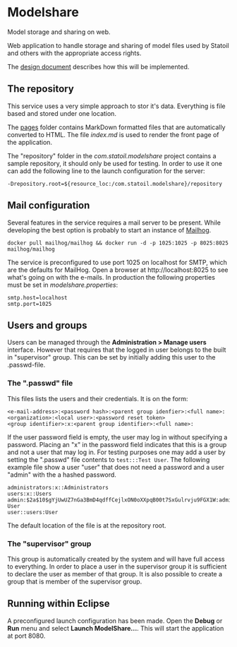 # Modelshare

Model storage and sharing on web.

Web application to handle storage and sharing of model files used by Statoil and others with the appropriate access rights.

The [design document](https://docs.google.com/a/itema.no/document/d/1Q-6XYVCCoVEz7N6S7dGUnP9NCEu3OxQoUsgpqvg4yVY/edit?usp=sharing) describes how this will be implemented.

## The repository

This service uses a very simple approach to stor it's data. Everything is file
based and stored under one location.

The [pages](https://github.com/equinor/modelshare/tree/master/com.statoil.modelshare/repository/pages)
folder contains MarkDown formatted files that are automatically converted to 
HTML. The file _index.md_ is used to render the front page of the application. 

The "repository" folder in the _com.statoil.modelshare_ project contains a 
sample repository, it should only be used for testing. In order to use it one 
can add the following line to the launch configuration for the server:

	-Drepository.root=${resource_loc:/com.statoil.modelshare}/repository

## Mail configuration

Several features in the service requires a mail server to be present. While
developing the best option is probably to start an instance of 
[Mailhog](https://github.com/mailhog/MailHog).

    docker pull mailhog/mailhog && docker run -d -p 1025:1025 -p 8025:8025 mailhog/mailhog

The service is preconfigured to use port 1025 on localhost for SMTP, which are
the defaults for MailHog. Open a browser at http://localhost:8025 to see what's
going on with the e-mails. In production the following properties must be set in
*modelshare.properties*:

	smtp.host=localhost
	smtp.port=1025

## Users and groups

Users can be managed through the **Administration > Manage users** interface. 
However that requires that the logged in user belongs to the built in 
"supervisor" group. This can be set by initially adding this user to the 
.passwd-file.

### The ".passwd" file

This files lists the users and their credentials. It is on the form:

    <e-mail-address>:<password hash>:<parent group idenfier>:<full name>:<organization>:<local user>:<password reset token>
    <group identifier>:x:<parent group identifier>:<full name>:

If the user password field is empty, the user may log in without specifying a 
password. Placing an "x" in the password field indicates that this is a group 
and not a user that may log in. For testing purposes one may add a user by 
setting the ".passwd" file contents to `test:::Test User`. The following example
file show a user "user" that does not need a password and a user "admin" with 
the a hashed password.

	administrators:x::Administrators
	users:x::Users
	admin:$2a$10$gYjUwUZ7nGa3BmD4qdffCejlxON0oXXpqB00t7SxGulrvju9FGX1W:administrators:Admin User
	user::users:User

The default location of the file is at the repository root.

### The "supervisor" group

This group is automatically created by the system and will have full access to 
everything. In order to place a user in the supervisor group it is sufficient to
declare the user as member of that group. It is also possible to create a group
that is member of the supervisor group.

## Running within Eclipse

A preconfigured launch configuration has been made. Open the **Debug** or 
**Run** menu and select **Launch ModelShare...**. This will start the 
application at port 8080. 
